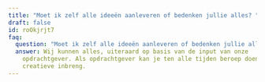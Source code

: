```yaml
---
title: "Moet ik zelf alle ideeën aanleveren of bedenken jullie alles? "
draft: false
id: roOkjrjt7
faq:
  question: "Moet ik zelf alle ideeën aanleveren of bedenken jullie alles? "
  answer: Wij kunnen alles, uiteraard op basis van de input van onze
    opdrachtgever. Als opdrachtgever kan je ten alle tijden beroep doen op onze
    creatieve inbreng.
---
```

